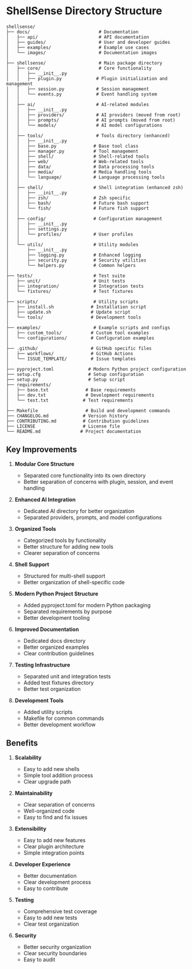 # ShellSense Directory Structure

```
shellsense/
├── docs/                          # Documentation
│   ├── api/                       # API documentation
│   ├── guides/                    # User and developer guides
│   ├── examples/                  # Example use cases
│   └── images/                    # Documentation images
│
├── shellsense/                    # Main package directory
│   ├── core/                      # Core functionality
│   │   ├── __init__.py
│   │   ├── plugin.py             # Plugin initialization and management
│   │   ├── session.py            # Session management
│   │   └── events.py             # Event handling system
│   │
│   ├── ai/                       # AI-related modules
│   │   ├── __init__.py
│   │   ├── providers/            # AI providers (moved from root)
│   │   ├── prompts/              # AI prompts (moved from root)
│   │   └── models/               # AI model configurations
│   │
│   ├── tools/                    # Tools directory (enhanced)
│   │   ├── __init__.py
│   │   ├── base.py              # Base tool class
│   │   ├── manager.py           # Tool management
│   │   ├── shell/               # Shell-related tools
│   │   ├── web/                 # Web-related tools
│   │   ├── data/                # Data processing tools
│   │   ├── media/               # Media handling tools
│   │   └── language/            # Language processing tools
│   │
│   ├── shell/                   # Shell integration (enhanced zsh)
│   │   ├── __init__.py
│   │   ├── zsh/                 # Zsh specific
│   │   ├── bash/                # Future bash support
│   │   └── fish/                # Future fish support
│   │
│   ├── config/                  # Configuration management
│   │   ├── __init__.py
│   │   ├── settings.py
│   │   └── profiles/            # User profiles
│   │
│   └── utils/                   # Utility modules
│       ├── __init__.py
│       ├── logging.py           # Enhanced logging
│       ├── security.py          # Security utilities
│       └── helpers.py           # Common helpers
│
├── tests/                       # Test suite
│   ├── unit/                    # Unit tests
│   ├── integration/             # Integration tests
│   └── fixtures/                # Test fixtures
│
├── scripts/                     # Utility scripts
│   ├── install.sh              # Installation script
│   ├── update.sh               # Update script
│   └── tools/                  # Development tools
│
├── examples/                    # Example scripts and configs
│   ├── custom_tools/           # Custom tool examples
│   └── configurations/         # Configuration examples
│
├── .github/                    # GitHub specific files
│   ├── workflows/              # GitHub Actions
│   └── ISSUE_TEMPLATE/         # Issue templates
│
├── pyproject.toml             # Modern Python project configuration
├── setup.cfg                  # Setup configuration
├── setup.py                   # Setup script
├── requirements/
│   ├── base.txt              # Base requirements
│   ├── dev.txt               # Development requirements
│   └── test.txt             # Test requirements
│
├── Makefile                  # Build and development commands
├── CHANGELOG.md             # Version history
├── CONTRIBUTING.md          # Contribution guidelines
├── LICENSE                  # License file
└── README.md               # Project documentation
```

## Key Improvements

1. **Modular Core Structure**
   - Separated core functionality into its own directory
   - Better separation of concerns with plugin, session, and event handling

2. **Enhanced AI Integration**
   - Dedicated AI directory for better organization
   - Separated providers, prompts, and model configurations

3. **Organized Tools**
   - Categorized tools by functionality
   - Better structure for adding new tools
   - Clearer separation of concerns

4. **Shell Support**
   - Structured for multi-shell support
   - Better organization of shell-specific code

5. **Modern Python Project Structure**
   - Added pyproject.toml for modern Python packaging
   - Separated requirements by purpose
   - Better development tooling

6. **Improved Documentation**
   - Dedicated docs directory
   - Better organized examples
   - Clear contribution guidelines

7. **Testing Infrastructure**
   - Separated unit and integration tests
   - Added test fixtures directory
   - Better test organization

8. **Development Tools**
   - Added utility scripts
   - Makefile for common commands
   - Better development workflow

## Benefits

1. **Scalability**
   - Easy to add new shells
   - Simple tool addition process
   - Clear upgrade path

2. **Maintainability**
   - Clear separation of concerns
   - Well-organized code
   - Easy to find and fix issues

3. **Extensibility**
   - Easy to add new features
   - Clear plugin architecture
   - Simple integration points

4. **Developer Experience**
   - Better documentation
   - Clear development process
   - Easy to contribute

5. **Testing**
   - Comprehensive test coverage
   - Easy to add new tests
   - Clear test organization

6. **Security**
   - Better security organization
   - Clear security boundaries
   - Easy to audit
